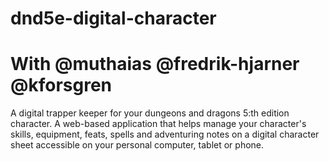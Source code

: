 # dnd5e-digital-character
# With @muthaias @fredrik-hjarner @kforsgren

A digital trapper keeper for your dungeons and dragons 5:th edition character. A web-based application that helps manage your character's skills, equipment, feats, spells and adventuring notes on a digital character sheet accessible on your personal computer, tablet or phone.
